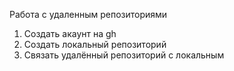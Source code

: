 Работа с удаленным репозиториями
1. Создать акаунт на gh
2. Создать локальный репозиторий
3. Связать удалённый репозиторий с локальным

